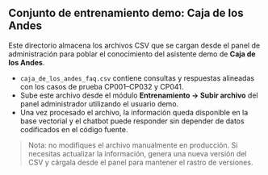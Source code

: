 ## Conjunto de entrenamiento demo: Caja de los Andes

Este directorio almacena los archivos CSV que se cargan desde el panel de administración para poblar el conocimiento del asistente demo de **Caja de los Andes**.

- `caja_de_los_andes_faq.csv` contiene consultas y respuestas alineadas con los casos de prueba CP001–CP032 y CP041.
- Sube este archivo desde el módulo **Entrenamiento → Subir archivo** del panel administrador utilizando el usuario demo.
- Una vez procesado el archivo, la información queda disponible en la base vectorial y el chatbot puede responder sin depender de datos codificados en el código fuente.

> Nota: no modifiques el archivo manualmente en producción. Si necesitas actualizar la información, genera una nueva versión del CSV y cárgala desde el panel para mantener el rastro de versiones.
